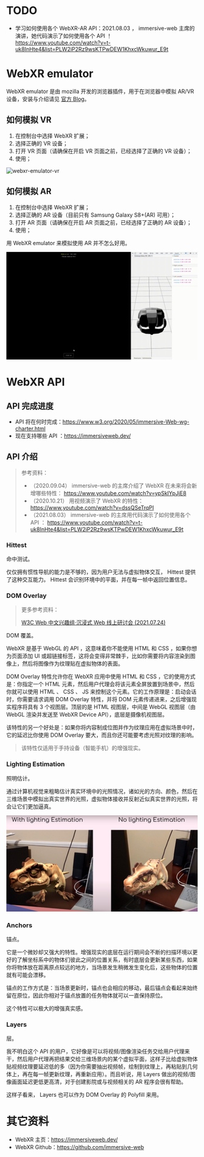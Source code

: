 # TODO

- 学习如何使用各个 WebXR-AR API：2021.08.03 ， immersive-web 主席的演讲，她代码演示了如何使用各个 API ！ https://www.youtube.com/watch?v=t-uk8InHte4&list=PLW2iP2Rz9wsKTPwDEW1KhxcWkuwur_E9t



# WebXR emulator

WebXR emulator 是由 mozilla 开发的浏览器插件，用于在浏览器中模拟 AR/VR 设备，安装与介绍请见 [官方 Blog](https://blog.mozvr.com/webxr-emulator-extension/)。

## 如何模拟 VR

1. 在控制台中选择 WebXR 扩展；
2. 选择正确的 VR 设备；
3. 打开 VR 页面（请确保在开启 VR 页面之前，已经选择了正确的 VR 设备）；
4. 使用；

![webxr-emulator-vr](picture/webxr/webxr-emulator-vr.gif)

## 如何模拟 AR

1. 在控制台中选择 WebXR 扩展；
2. 选择正确的 AR 设备（目前只有 Samsung Galaxy S8+(AR) 可用）；
3. 打开 AR 页面（请确保在开启 AR 页面之前，已经选择了正确的 AR 设备）；
4. 使用；

用 WebXR emulator 来模拟使用 AR 并不怎么好用。

![webxr-emulator-ar](picture/webxr/webxr-emulator-ar.gif)



# WebXR API

##  API 完成进度

- API 将在何时完成：https://www.w3.org/2020/05/immersive-Web-wg-charter.html
- 现在支持哪些 API ：https://immersiveweb.dev/

## API 介绍

> 参考资料：
>
> - （2020.09.04） immersive-web 的主席介绍了 WebXR 在未来将会新增哪些特性： https://www.youtube.com/watch?v=ypSkIYpJjE8
> - （2020.10.21） 用视频演示了 WebXR 的特性： https://www.youtube.com/watch?v=dssQSeTrqPI
> - （2021.08.03） immersive-web 的主席用代码演示了如何使用各个 API ： https://www.youtube.com/watch?v=t-uk8InHte4&list=PLW2iP2Rz9wsKTPwDEW1KhxcWkuwur_E9t

### Hittest

命中测试。

仅仅拥有惯性导航的能力是不够的，因为用户无法与虚拟物体交互， Hittest 提供了这种交互能力。 Hittest 会识别环境中的平面，并在每一帧中返回位置信息。

### DOM Overlay

> 更多参考资料：
>
> [W3C Web 中文兴趣组·沉浸式 Web 线上研讨会 (2021.07.24)](https://www.w3.org/2021/07/chinese-ig-xr/minutes.html#open)

DOM 覆盖。

WebXR 是基于 WebGL 的 API ，这意味着你不能使用 HTML 和 CSS ，如果你想为页面添加 UI 或超链接标签，这将会变得非常棘手，比如你需要将内容渲染到图像上，然后将图像作为纹理贴在虚拟物体的表面。

DOM Overlay 特性允许你在 WebXR 应用中使用 HTML 和 CSS ，它的使用方式是：你指定一个 HTML 元素，然后用户代理会将该元素全屏放置到场景中，然后你就可以使用 HTML 、 CSS 、 JS 来控制这个元素。它的工作原理是：启动会话时，你需要请求调用 DOM Overlay 特性，并将 DOM 元素传递进来，之后增强现实程序将具有 3 个视图层。顶层的是 HTML 视图层，中间是 WebGL 视图层（由 WebGL 渲染并发送至 WebXR Device API），底层是摄像机视图层。

该特性的另一个好处是：如果你将内容制成位图并作为纹理应用在虚拟场景中时，它的延迟比你使用 DOM Overlay 要大，而且你还可能要考虑光照对纹理的影响。

> 该特性仅适用于手持设备（智能手机）的增强现实。

### Lighting Estimation

照明估计。

通过计算机视觉来粗略估计真实环境中的光照情况，诸如光的方向、颜色，然后在三维场景中模拟出真实世界的光照，虚拟物体接收并反射近似真实世界的光照，将会让它们更加逼真。

![照明估计对比图](picture/webxr/%E5%85%89%E7%85%A7%E4%BC%B0%E8%AE%A1%E5%AF%B9%E6%AF%94%E5%9B%BE.png)

### Anchors

锚点。

它是一个微妙却又强大的特性。增强现实的底层在运行期间会不断的扫描环境以更好的了解坐标系中的物体们彼此之间的位置关系，有时底层会更新某些东西，如果你将物体放在距离原点较远的地方，当场景发生稍微发生变化后，这些物体的位置就有可能会漂移。

锚点的工作方式是：当场景更新时，锚点也会相应的移动，最后锚点会看起来始终留在原位，因此你相对于锚点放置的任务物体就可以一直保持原位。

这个特性可以极大的增强真实感。

### Layers

层。

我不明白这个 API 的用户，它好像是可以将视频/图像渲染任务交给用户代理来干，然后用户代理再把结果交给三维场景内的某个虚拟平面，这样子比给虚拟物体贴视频纹理要延迟低的多（因为你需要抽出视频帧，绘制到纹理上，再粘贴到几何体上，再在每一帧更新纹理，再重新应用）。而且听说，用 Layers 做出的视频/图像画面延迟更低更高清，对于创建影院或与视频相关的 AR 程序会很有帮助。

这样子看来， Layers 也可以作为 DOM Overlay 的 Polyfill 来用。



# 其它资料

- WebXR 主页：https://immersiveweb.dev/
- WebXR Github：https://github.com/immersive-web